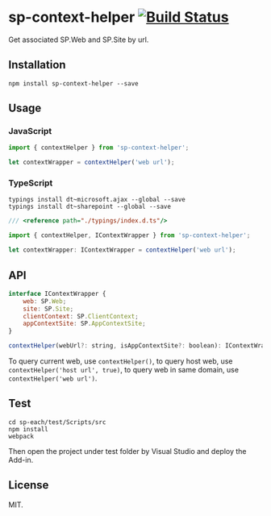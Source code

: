# sp-context-helper [![Build Status](https://travis-ci.org/Frederick-S/sp-context-helper.svg?branch=master)](https://travis-ci.org/Frederick-S/sp-context-helper)
Get associated SP.Web and SP.Site by url.

## Installation
```
npm install sp-context-helper --save
```

## Usage
### JavaScript
```js
import { contextHelper } from 'sp-context-helper';

let contextWrapper = contextHelper('web url');
```

### TypeScript
```
typings install dt~microsoft.ajax --global --save
typings install dt~sharepoint --global --save
```

```js
/// <reference path="./typings/index.d.ts"/>

import { contextHelper, IContextWrapper } from 'sp-context-helper';

let contextWrapper: IContextWrapper = contextHelper('web url');
```

## API
```js
interface IContextWrapper {
    web: SP.Web;
    site: SP.Site;
    clientContext: SP.ClientContext;
    appContextSite: SP.AppContextSite;
}

contextHelper(webUrl?: string, isAppContextSite?: boolean): IContextWrapper
```

To query current web, use `contextHelper()`, to query host web, use `contextHelper('host url', true)`, to query web in same domain, use `contextHelper('web url')`.

## Test
```
cd sp-each/test/Scripts/src
npm install
webpack
```

Then open the project under test folder by Visual Studio and deploy the Add-in.

## License
MIT.
